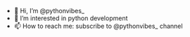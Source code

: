 - 👋 Hi, I’m @pythonvibes_
- 👀 I’m interested in python development
- 📫 How to reach me: subscribe to @pythonvibes_ channel
